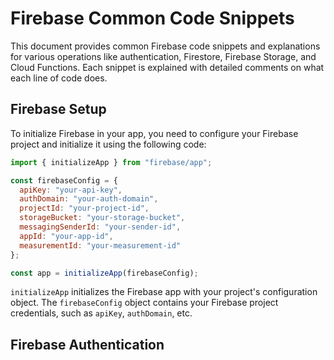 # Firebase Common Code Snippets

This document provides common Firebase code snippets and explanations for various operations like authentication, Firestore, Firebase Storage, and Cloud Functions. Each snippet is explained with detailed comments on what each line of code does.

## Firebase Setup

To initialize Firebase in your app, you need to configure your Firebase project and initialize it using the following code:

```javascript
import { initializeApp } from "firebase/app";

const firebaseConfig = {
  apiKey: "your-api-key",
  authDomain: "your-auth-domain",
  projectId: "your-project-id",
  storageBucket: "your-storage-bucket",
  messagingSenderId: "your-sender-id",
  appId: "your-app-id",
  measurementId: "your-measurement-id"
};

const app = initializeApp(firebaseConfig);
```

`initializeApp` initializes the Firebase app with your project's configuration object.
The `firebaseConfig` object contains your Firebase project credentials, such as `apiKey`, `authDomain`, etc.

## Firebase Authentication




